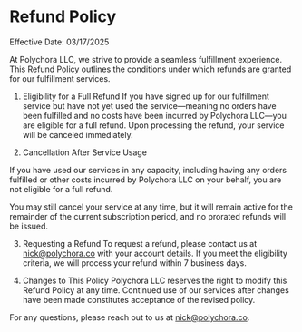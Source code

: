 # Refund Policy

Effective Date: 03/17/2025

At Polychora LLC, we strive to provide a seamless fulfillment experience. This Refund Policy outlines the conditions under which refunds are granted for our fulfillment services.

1. Eligibility for a Full Refund
   If you have signed up for our fulfillment service but have not yet used the service—meaning no orders have been fulfilled and no costs have been incurred by Polychora LLC—you are eligible for a full refund. Upon processing the refund, your service will be canceled immediately.

2. Cancellation After Service Usage

If you have used our services in any capacity, including having any orders fulfilled or other costs incurred by Polychora LLC on your behalf, you are not eligible for a full refund.

You may still cancel your service at any time, but it will remain active for the remainder of the current subscription period, and no prorated refunds will be issued.

3. Requesting a Refund
   To request a refund, please contact us at nick@polychora.co with your account details. If you meet the eligibility criteria, we will process your refund within 7 business days.

4. Changes to This Policy
   Polychora LLC reserves the right to modify this Refund Policy at any time. Continued use of our services after changes have been made constitutes acceptance of the revised policy.

For any questions, please reach out to us at nick@polychora.co.
